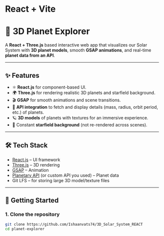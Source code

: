 # React + Vite

# 🌌 3D Planet Explorer

A **React + Three.js** based interactive web app that visualizes our Solar System with **3D planet models**, smooth **GSAP animations**, and real-time **planet data from an API**.  

---

## ✨ Features
- ⚛️ **React.js** for component-based UI.  
- 🌍 **Three.js** for rendering realistic 3D planets and starfield background.  
- 🎬 **GSAP** for smooth animations and scene transitions.  
- 🔭 **API integration** to fetch and display details (mass, radius, orbit period, etc.) of planets.  
- 🪐 **3D models** of planets with textures for an immersive experience.  
- 🌌 Constant **starfield background** (not re-rendered across scenes).  

---

## 🛠️ Tech Stack
- [React.js](https://react.dev/) – UI framework  
- [Three.js](https://threejs.org/) – 3D rendering  
- [GSAP](https://greensock.com/gsap/) – Animation  
- [Planetary API](https://api.le-systeme-solaire.net/en/) (or custom API you used) – Planet data  
- Git LFS – for storing large 3D model/texture files  

---

## 🚀 Getting Started

### 1. Clone the repository
```bash
git clone https://github.com/Ishaanvats74/3D_Solar_System_REACT
cd planet-explorer
